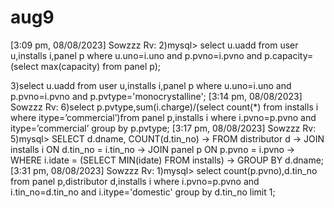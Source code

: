 # aug9
[3:09 pm, 08/08/2023] Sowzzz Rv: 2)mysql> select u.uadd from user u,installs i,panel p where u.uno=i.uno and p.pvno=i.pvno and p.capacity=(select max(capacity) from panel p);

3)select u.uadd from user u,installs i,panel p where u.uno=i.uno and p.pvno=i.pvno and p.pvtype='monocrystalline';
[3:14 pm, 08/08/2023] Sowzzz Rv: 6)select p.pvtype,sum(i.charge)/(select count(*) from installs i where itype=’commercial’)from panel p,installs i where i.pvno=p.pvno and itype=’commercial’ group by p.pvtype;
[3:17 pm, 08/08/2023] Sowzzz Rv: 5)mysql> SELECT d.dname, COUNT(d.tin_no)
    -> FROM distributor d
    -> JOIN installs i ON d.tin_no = i.tin_no
    -> JOIN panel p ON p.pvno = i.pvno
    -> WHERE i.idate = (SELECT MIN(idate) FROM installs)
    -> GROUP BY d.dname;
[3:31 pm, 08/08/2023] Sowzzz Rv: 1)mysql> select count(p.pvno),d.tin_no from panel p,distributor d,installs i where i.pvno=p.pvno and i.tin_no=d.tin_no and i.itype='domestic' group by d.tin_no limit 1;
